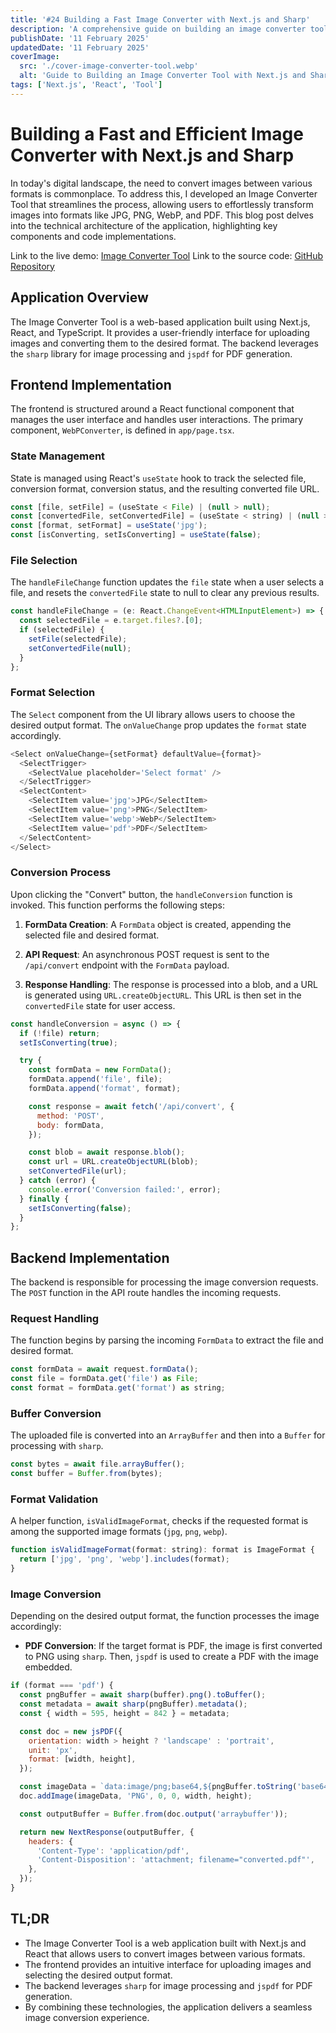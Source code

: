 ```yaml
---
title: '#24 Building a Fast Image Converter with Next.js and Sharp'
description: 'A comprehensive guide on building an image converter tool.'
publishDate: '11 February 2025'
updatedDate: '11 February 2025'
coverImage:
  src: './cover-image-converter-tool.webp'
  alt: 'Guide to Building an Image Converter Tool with Next.js and Sharp'
tags: ['Next.js', 'React', 'Tool']
---
```


# Building a Fast and Efficient Image Converter with Next.js and Sharp

In today's digital landscape, the need to convert images between various formats is commonplace.
To address this, I developed an Image Converter Tool that streamlines the process, allowing users to effortlessly transform images into formats like JPG, PNG, WebP, and PDF.
This blog post delves into the technical architecture of the application, highlighting key components and code implementations.

Link to the live demo: [Image Converter Tool](https://image-converter-tool.vercel.app/)
Link to the source code: [GitHub Repository](https://github.com/flnzba/image-converter-tool)

## Application Overview

The Image Converter Tool is a web-based application built using Next.js, React, and TypeScript.
It provides a user-friendly interface for uploading images and converting them to the desired format.
The backend leverages the `sharp` library for image processing and `jspdf` for PDF generation.

## Frontend Implementation

The frontend is structured around a React functional component that manages the user interface and handles user interactions.
The primary component, `WebPConverter`, is defined in `app/page.tsx`.

### State Management

State is managed using React's `useState` hook to track the selected file, conversion format, conversion status, and the resulting converted file URL.

```javascript
const [file, setFile] = (useState < File) | (null > null);
const [convertedFile, setConvertedFile] = (useState < string) | (null > null);
const [format, setFormat] = useState('jpg');
const [isConverting, setIsConverting] = useState(false);
```

### File Selection

The `handleFileChange` function updates the `file` state when a user selects a file, and resets the `convertedFile` state to null to clear any previous results.

```javascript
const handleFileChange = (e: React.ChangeEvent<HTMLInputElement>) => {
  const selectedFile = e.target.files?.[0];
  if (selectedFile) {
    setFile(selectedFile);
    setConvertedFile(null);
  }
};
```

### Format Selection

The `Select` component from the UI library allows users to choose the desired output format.
The `onValueChange` prop updates the `format` state accordingly.

```javascript
<Select onValueChange={setFormat} defaultValue={format}>
  <SelectTrigger>
    <SelectValue placeholder='Select format' />
  </SelectTrigger>
  <SelectContent>
    <SelectItem value='jpg'>JPG</SelectItem>
    <SelectItem value='png'>PNG</SelectItem>
    <SelectItem value='webp'>WebP</SelectItem>
    <SelectItem value='pdf'>PDF</SelectItem>
  </SelectContent>
</Select>
```

### Conversion Process

Upon clicking the "Convert" button, the `handleConversion` function is invoked.
This function performs the following steps:

1. **FormData Creation**: A `FormData` object is created, appending the selected file and desired format.

2. **API Request**: An asynchronous POST request is sent to the `/api/convert` endpoint with the `FormData` payload.

3. **Response Handling**: The response is processed into a blob, and a URL is generated using `URL.createObjectURL`.
   This URL is then set in the `convertedFile` state for user access.

```javascript
const handleConversion = async () => {
  if (!file) return;
  setIsConverting(true);

  try {
    const formData = new FormData();
    formData.append('file', file);
    formData.append('format', format);

    const response = await fetch('/api/convert', {
      method: 'POST',
      body: formData,
    });

    const blob = await response.blob();
    const url = URL.createObjectURL(blob);
    setConvertedFile(url);
  } catch (error) {
    console.error('Conversion failed:', error);
  } finally {
    setIsConverting(false);
  }
};
```

## Backend Implementation

The backend is responsible for processing the image conversion requests.
The `POST` function in the API route handles the incoming requests.

### Request Handling

The function begins by parsing the incoming `FormData` to extract the file and desired format.

```javascript
const formData = await request.formData();
const file = formData.get('file') as File;
const format = formData.get('format') as string;
```

### Buffer Conversion

The uploaded file is converted into an `ArrayBuffer` and then into a `Buffer` for processing with `sharp`.

```javascript
const bytes = await file.arrayBuffer();
const buffer = Buffer.from(bytes);
```

### Format Validation

A helper function, `isValidImageFormat`, checks if the requested format is among the supported image formats (`jpg`, `png`, `webp`).

```javascript
function isValidImageFormat(format: string): format is ImageFormat {
  return ['jpg', 'png', 'webp'].includes(format);
}
```

### Image Conversion

Depending on the desired output format, the function processes the image accordingly:

- **PDF Conversion**: If the target format is PDF, the image is first converted to PNG using `sharp`.
  Then, `jspdf` is used to create a PDF with the image embedded.

```javascript
if (format === 'pdf') {
  const pngBuffer = await sharp(buffer).png().toBuffer();
  const metadata = await sharp(pngBuffer).metadata();
  const { width = 595, height = 842 } = metadata;

  const doc = new jsPDF({
    orientation: width > height ? 'landscape' : 'portrait',
    unit: 'px',
    format: [width, height],
  });

  const imageData = `data:image/png;base64,${pngBuffer.toString('base64')}`;
  doc.addImage(imageData, 'PNG', 0, 0, width, height);

  const outputBuffer = Buffer.from(doc.output('arraybuffer'));

  return new NextResponse(outputBuffer, {
    headers: {
      'Content-Type': 'application/pdf',
      'Content-Disposition': 'attachment; filename="converted.pdf"',
    },
  });
}
```

## TL;DR

- The Image Converter Tool is a web application built with Next.js and React that allows users to convert images between various formats.
- The frontend provides an intuitive interface for uploading images and selecting the desired output format.
- The backend leverages `sharp` for image processing and `jspdf` for PDF generation.
- By combining these technologies, the application delivers a seamless image conversion experience.
